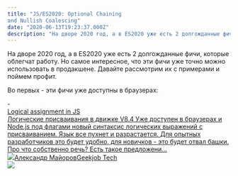 ```yaml
---
title: "JS/ES2020: Optional Chaining
and Nullish Coalescing"
date: "2020-06-13T19:23:37.000Z"
description: "На дворе 2020 год, а в ES2020 уже есть 2 долгожданные фичи, которые облегчат работу. Но самое интересное, что эти фичи уже точно"
---
```


<p>На дворе 2020 год, а в ES2020 уже есть 2 долгожданные фичи, которые облегчат работу. Но самое интересное, что эти фичи уже точно можно использовать в продакшене. Давайте рассмотрим их с примерами и поймем профит.</p><p>Во первых - эти фичи уже доступны в браузерах:</p>- <a class="kg-bookmark-container" href="/js-logical-assignment/"><div class="kg-bookmark-content"><div class="kg-bookmark-title">Logical assignment in JS</div><div class="kg-bookmark-description">Логические присваивания в движке V8.4
Уже доступен в браузерах и Node.js под флагами новый синтаксис логических
выражений с присваиванием. Язык все пухнет и разрастается. Для опытных
разработчиков это будет удобно, для новичков - это будет отвал башки. Про что
собственно речь? Есть такое предложени…</div><div class="kg-bookmark-metadata"><img class="kg-bookmark-icon" src="https://tech.geekjob.ru/favicon.png"><span class="kg-bookmark-author">Александр Майоров</span><span class="kg-bookmark-publisher">Geekjob Tech</span></div></div><div class="kg-bookmark-thumbnail"><img src="https://tech.geekjob.ru/content/images/2020/05/--------------2020-05-16---20.34.06.png"></div></a> <br/>


